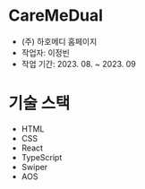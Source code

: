 # CareMeDual

- (주) 하호메디 홈페이지
- 작업자: 이정빈
- 작업 기간: 2023. 08. ~ 2023. 09

# 기술 스택

- HTML
- CSS
- React
- TypeScript
- Swiper
- AOS
